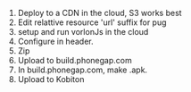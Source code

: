 
1. Deploy to a CDN in the cloud, S3 works best
1. Edit relattive resource 'url' suffix for pug
1. setup and run vorlonJs in the cloud
1. Configure <script src="http://HOST:PORT/vorlon.js"></script> in header.
2. Zip
3. Upload to build.phonegap.com
4. In build.phonegap.com, make .apk.
5. Upload to Kobiton